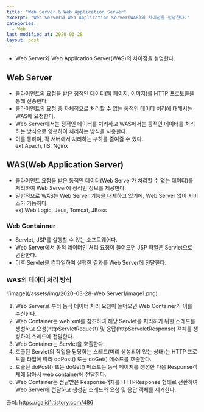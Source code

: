 ```yaml
---
title: "Web Server & Web Application Server"
excerpt: "Web Server와 Web Application Server(WAS)의 차이점을 설명한다."
categories:
  - Web
last_modified_at: 2020-03-28
layout: post
---
```

- Web Server와 Web Application Server(WAS)의 차이점을 설명한다.



## Web Server
- 클라이언트의 요청을 받은 정적인 데이터(웹 페이지, 이미지)를 HTTP 프로토콜을 통해 전송한다.
- 클라이언트의 요청 중 자체적으로 처리할 수 없는 동적인 데이터 처리에 대해서는 WAS에 요청한다.
- Web Server에서는 정적인 데이터를 처리하고 WAS에서는 동적인 데이터를 처리하는 방식으로 양분하여 처리하는 방식을 사용한다.
- 이를 통하여, 각 서버에서 처리하는 부하를 줄여줄 수 있다. <br>
ex) Apach, IIS, Nginx



## WAS(Web Application Server)
- 클라이언트 요청을 받은 동적인 데이터(Web Server가 처리할 수 없는 데이터)를 처리하여 Web Server에 정적인 정보를 제공한다.
- 일반적으로 WAS는 Web Server 기능을 내제하고 있기에, Web Server 없이 서비스가 가능하다. <br>
ex) Web Logic, Jeus, Tomcat, JBoss


### Web Containner
- Servlet, JSP를 실행할 수 있는 소프트웨어다.
- Web Server에서 동적 데이터인 처리 요청이 들어오면 JSP 파일은 Servlet으로 변환한다.
- 이후 Servlet을 컴파일하여 실행한 결과를 Web Server에 전달한다.


### WAS의 데이터 처리 방식

![image](/assets/img/2020-03-28-Web Server1/image1.png)

1. Web Server로 부터 동적 데이터 처리 요청이 들어오면 Web Container가 이를 수신한다.
2. Web Container는 web.xml를 참조하여 해당 Servlet를 처리하기 위한 스레드를 생성하고 요청(httpServletRequest) 및 응답(httpServeletResponse) 객체를 생성하여 스레드에 전달한다.
3. Web Container는 Servlet을 호출한다.
4. 호출된 Servlet의 작업을 담당하는 스레드(미리 생성되어 있는 상태)는 HTTP 프로토콜 타입에 따라 doPost() 또는 doGet() 메소드를 호출한다.
5. 호출된 doPost() 또는 doGet() 메소드는 동적 페이지를 생성한 다음 Response객체에 담아서 web container에 전달한다.
6. Web Container는 전달받은 Response객체를 HTTPResponse 형태로 전환하여 Web Server에 전달하고 생성된 스레드와 요청 및 응답 객체를 제거한다.

출처: <https://galid1.tistory.com/486>
